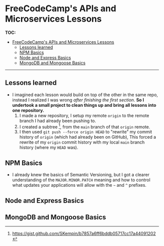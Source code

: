 # FreeCodeCamp's APIs and Microservices Lessons

**TOC:**
- [FreeCodeCamp's APIs and Microservices Lessons](#freecodecamps-apis-and-microservices-lessons)
  - [Lessons learned](#lessons-learned)
  - [NPM Basics](#npm-basics)
  - [Node and Express Basics](#node-and-express-basics)
  - [MongoDB and Mongoose Basics](#mongodb-and-mongoose-basics)
***
## Lessons learned
- I imagined each lesson would build on top of the other in the same repo, instead I realized I was wrong *after finishing the first section*. **So I undertook a small project to clean things up and bring all lessons into one repository.**
  1. I made a new repository, I setup my remote `origin` to the remote branch I had already been pushing to.
  2. I created a subtree [^1], from the `main` branch of that `origin` remote.
  3. I then used `git push --force origin HEAD` to "rewrite" my commit history of `origin` (which had already been on GitHub), This forced a rewrite of my `origin` commit history with my local `main` branch history (where my `HEAD` was).


## NPM Basics
- I already knew the basics of Semantic Versioning, but I got a clearer understanding of the `MAJOR.MINOR.PATCH` meaning and how to control what updates your applications will allow with the `~` and `^` prefixes.


## Node and Express Basics

## MongoDB and Mongoose Basics



[^1]: https://gist.github.com/SKempin/b7857a6ff6bddb05717cc17a44091202
